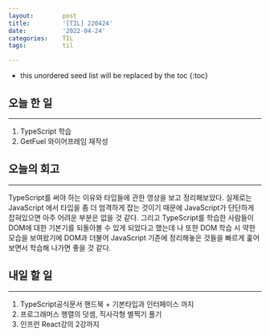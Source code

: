```yaml
---
layout:        post
title:         '[TIL] 220424'
date:          '2022-04-24'
categories:    TIL
tags:          til

---
```


<!--more-->

* this unordered seed list will be replaced by the toc
{:toc}


## 오늘 한 일 
---
 1. TypeScript 학습 
 2.  GetFuel 와이어프레임 재작성 

## 오늘의 회고 
--- 
TypeScript를 써야 하는 이유와 타입들에 관한 영상을 보고 정리해보았다. 실제로는 JavaScript
에서 타입을 좀 더 엄격하게 잡는 것이기 때문에 JavaScript가 단단하게 잡혀있으면 아주 어려운 부분은 없을 것 같다. 그리고 TypeScript를 학습한 사람들이 DOM에 대한 기본기를 되돌아볼 수 있게 되었다고 했는데 나 또한 DOM 학습 시 약한 모습을 보여왔기에 DOM과 더불어 JavaScript 기존에 정리해놓은 것들을 빠르게 훑어보면서 학습해 나가면 좋을 것 같다.

## 내일 할 일 
--- 

 1. TypeScript공식문서 핸드북 + 기본타입과 인터페이스 까지 
 2. 프로그래머스 행렬의 덧셈, 직사각형 별찍기 풀기
 3. 인프런 React강의 2강까지